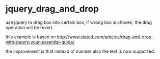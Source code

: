 # jquery_drag_and_drop
use jquery to drag box into certain box, if wrong box is chosen, the drag operation will be revert.

this example is based on http://www.elated.com/articles/drag-and-drop-with-jquery-your-essential-guide/

the improvement is that instead of number also the text is now supported.



